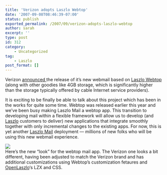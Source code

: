 ```yaml
---
title: 'Verizon adopts Laszlo Webtop'
date: '2007-09-08T08:46:39-07:00'
status: publish
exported_permalink: /2007/09/verizon-adopts-laszlo-webtop
author: sarah
excerpt: ''
type: post
id: 312
category:
    - Uncategorized
tag:
    - Laszlo
post_format: []
---
```

Verizon [announced ](http://newscenter.verizon.com/press-releases/verizon/2007/verizon-soups-up-e-mail-with.html) the release of it’s new webmail based on [Laszlo Webtop](http://www.laszlosystems.com/software/webtop) (along with other goodies like 4GB storage, which is significantly higher than the storage typically offered by cable Internet service providers).

It is exciting to be finally be able to talk about this project which has been in the works for quite some time. Webtop was released earlier this year and we’ve been busy making Laszlo Mail a webtop app. This transition to developing mail within a flexible framework will allow us to develop (and [Laszlo](http://www.laszlosystems.com) customers to deliver) new applications that integrate smoothly together with only incremental changes to the existing apps. For now, this is yet another [Laszlo Mail](http://www.laszlomail.com) deployment — millions of new folks who will be using this new webmail experience.

![](https://www.ultrasaurus.com/images/blog/webtop/webtop-small.png)  
Here’s the new “look” for the webtop mail app. The Verizon one looks a bit different, having been adjusted to match the Verizon brand and has additional customizations using Webtop’s customization fetaures and [OpenLaszlo](http://www.openlaszlo.org)‘s LZX and CSS.